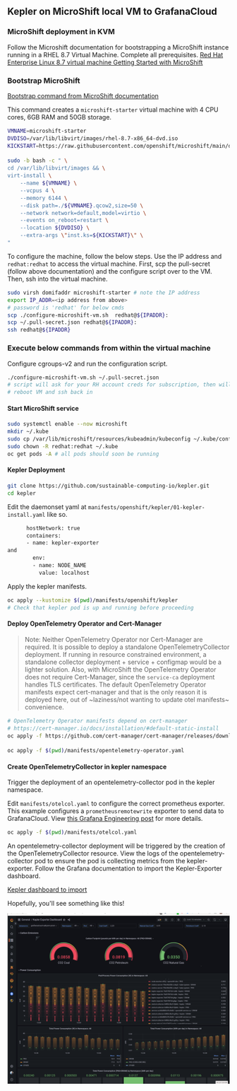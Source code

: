 ## Kepler on MicroShift local VM to GrafanaCloud

### MicroShift deployment in KVM

Follow the Microshift documentation for bootstrapping a MicroShift instance running in a RHEL 8.7 Virtual Machine. Complete all prerequisites.
[Red Hat Enterprise Linux 8.7 virtual machine Getting Started with MicroShift](https://github.com/openshift/microshift/blob/main/docs/getting_started.md)

### Bootstrap MicroShift

[Bootstrap command from MicroShift documentation](https://raw.githubusercontent.com/openshift/microshift/main/docs/getting_started.md)

This command creates a `microshift-starter` virtual machine with 4 CPU cores, 6GB RAM and 50GB storage.

```bash
VMNAME=microshift-starter
DVDISO=/var/lib/libvirt/images/rhel-8.7-x86_64-dvd.iso
KICKSTART=https://raw.githubusercontent.com/openshift/microshift/main/docs/config/microshift-starter.ks

sudo -b bash -c " \
cd /var/lib/libvirt/images && \
virt-install \
    --name ${VMNAME} \
    --vcpus 4 \
    --memory 6144 \
    --disk path=./${VMNAME}.qcow2,size=50 \
    --network network=default,model=virtio \
    --events on_reboot=restart \
    --location ${DVDISO} \
    --extra-args \"inst.ks=${KICKSTART}\" \
"
```

To configure the machine, follow the below steps.
Use the IP address and `redhat:redhat` to access the virtual machine.
First, scp the pull-secret (follow above documentation) and the configure script over to the VM.
Then, ssh into the virtual machine.

```bash
sudo virsh domifaddr microshift-starter # note the IP address 
export IP_ADDR=<ip address from above>
# password is 'redhat' for below cmds
scp ./configure-microshift-vm.sh  redhat@${IPADDR}:
scp ~/.pull-secret.json redhat@${IPADDR}:
ssh redhat@${IPADDR}
```

### Execute below commands from within the virtual machine

Configure cgroups-v2 and run the configuration script.

```bash
./configure-microshift-vm.sh ~/.pull-secret.json
# script will ask for your RH account creds for subscription, then will run unattended
# reboot VM and ssh back in
```

#### Start MicroShift service

```bash
sudo systemctl enable --now microshift
mkdir ~/.kube
sudo cp /var/lib/microshift/resources/kubeadmin/kubeconfig ~/.kube/config
sudo chown -R redhat:redhat ~/.kube
oc get pods -A # all pods should soon be running
```

#### Kepler Deployment

```bash
git clone https://github.com/sustainable-computing-io/kepler.git
cd kepler
```

Edit the daemonset yaml at `manifests/openshift/kepler/01-kepler-install.yaml` like so.

```bash
      hostNetwork: true
      containers:
      - name: kepler-exporter
and
        env:
        - name: NODE_NAME
          value: localhost
```

Apply the kepler manifests.

```bash
oc apply --kustomize $(pwd)/manifests/openshift/kepler
# Check that kepler pod is up and running before proceeding
```

#### Deploy OpenTelemetry Operator and Cert-Manager

> Note: Neither OpenTelemetry Operator nor Cert-Manager are required. It is possible to deploy a standalone OpenTelemetryCollector deployment. If running in resource constrained environment, a standalone collector deployment + service + configmap  would be a lighter solution. Also, with MicroShift the OpenTelemetry Operator does not require Cert-Manager, since the `service-ca` deployment handles TLS certificates. The default OpenTelemetry Operator manifests expect cert-manager and that is the only reason it is deployed here, out of ~laziness/not wanting to update otel manifests~ convenience.

```bash
# OpenTelemetry Operator manifests depend on cert-manager
# https://cert-manager.io/docs/installation/#default-static-install
oc apply -f https://github.com/cert-manager/cert-manager/releases/download/v1.10.0/cert-manager.yaml

oc apply -f $(pwd)/manifests/opentelemetry-operator.yaml
```

#### Create OpenTelemetryCollector in kepler namespace

Trigger the deployment of an opentelemetry-collector pod in the kepler namespace.

Edit `manifests/otelcol.yaml` to configure the correct prometheus exporter. This example
configures a `prometheusremotewrite` exporter to send data to GrafanaCloud.
View [this Grafana Engineering post](https://grafana.com/blog/2022/05/10/how-to-collect-prometheus-metrics-with-the-opentelemetry-collector-and-grafana/) for more details.

```bash
oc apply -f $(pwd)/manifests/otelcol.yaml
```

An opentelemetry-collector deployment will be triggered by the creation of the OpenTelemetryCollector resource. View the logs of the opentelemetry-collector pod to
ensure the pod is collecting metrics from the kepler-exporter.
Follow the Grafana documentation to import the Kepler-Exporter dashboard.

[Kepler dashboard to import](https://github.com/sustainable-computing-io/kepler/blob/main/grafana-dashboards/Kepler-Exporter.json)

Hopefully, you'll see something like this!

![You might see something like this!](./images/kepler-microshift.png "MicroShift, Kepler, and OpenTelemetry")
